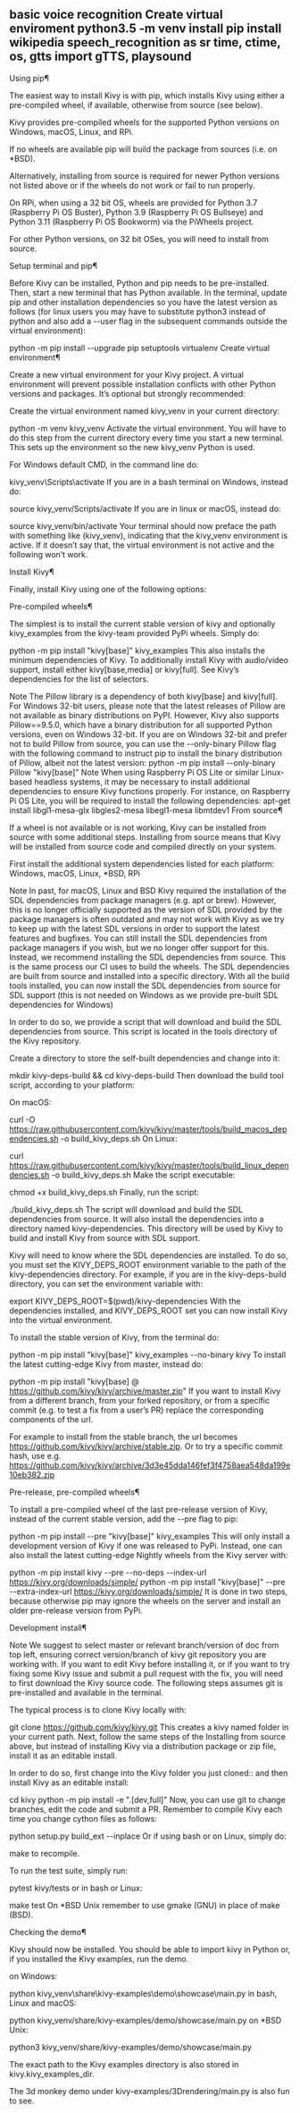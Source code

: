 basic voice recognition
Create virtual enviroment python3.5 -m venv <your env name>
install pip install wikipedia speech_recognition as sr
time, ctime, os, gtts import gTTS, playsound
-------------------------------------------------------------------
Using pip¶

The easiest way to install Kivy is with pip, which installs Kivy using either a pre-compiled wheel, if available, otherwise from source (see below).

Kivy provides pre-compiled wheels for the supported Python versions on Windows, macOS, Linux, and RPi.

If no wheels are available pip will build the package from sources (i.e. on *BSD).

Alternatively, installing from source is required for newer Python versions not listed above or if the wheels do not work or fail to run properly.

On RPi, when using a 32 bit OS, wheels are provided for Python 3.7 (Raspberry Pi OS Buster), Python 3.9 (Raspberry Pi OS Bullseye) and Python 3.11 (Raspberry Pi OS Bookworm) via the PiWheels project.

For other Python versions, on 32 bit OSes, you will need to install from source.

Setup terminal and pip¶

Before Kivy can be installed, Python and pip needs to be pre-installed. Then, start a new terminal that has Python available. In the terminal, update pip and other installation dependencies so you have the latest version as follows (for linux users you may have to substitute python3 instead of python and also add a --user flag in the subsequent commands outside the virtual environment):

python -m pip install --upgrade pip setuptools virtualenv
Create virtual environment¶

Create a new virtual environment for your Kivy project. A virtual environment will prevent possible installation conflicts with other Python versions and packages. It’s optional but strongly recommended:

Create the virtual environment named kivy_venv in your current directory:

python -m venv kivy_venv
Activate the virtual environment. You will have to do this step from the current directory every time you start a new terminal. This sets up the environment so the new kivy_venv Python is used.

For Windows default CMD, in the command line do:

kivy_venv\Scripts\activate
If you are in a bash terminal on Windows, instead do:

source kivy_venv/Scripts/activate
If you are in linux or macOS, instead do:

source kivy_venv/bin/activate
Your terminal should now preface the path with something like (kivy_venv), indicating that the kivy_venv environment is active. If it doesn’t say that, the virtual environment is not active and the following won’t work.

Install Kivy¶

Finally, install Kivy using one of the following options:

Pre-compiled wheels¶

The simplest is to install the current stable version of kivy and optionally kivy_examples from the kivy-team provided PyPi wheels. Simply do:

python -m pip install "kivy[base]" kivy_examples
This also installs the minimum dependencies of Kivy. To additionally install Kivy with audio/video support, install either kivy[base,media] or kivy[full]. See Kivy’s dependencies for the list of selectors.

Note
The Pillow library is a dependency of both kivy[base] and kivy[full].
For Windows 32-bit users, please note that the latest releases of Pillow are not available as binary distributions on PyPI. However, Kivy also supports Pillow==9.5.0, which have a binary distribution for all supported Python versions, even on Windows 32-bit.
If you are on Windows 32-bit and prefer not to build Pillow from source, you can use the --only-binary Pillow flag with the following command to instruct pip to install the binary distribution of Pillow, albeit not the latest version:
python -m pip install --only-binary Pillow "kivy[base]"
Note
When using Raspberry Pi OS Lite or similar Linux-based headless systems, it may be necessary to install additional dependencies to ensure Kivy functions properly.
For instance, on Raspberry Pi OS Lite, you will be required to install the following dependencies:
apt-get install libgl1-mesa-glx libgles2-mesa libegl1-mesa libmtdev1
From source¶

If a wheel is not available or is not working, Kivy can be installed from source with some additional steps. Installing from source means that Kivy will be installed from source code and compiled directly on your system.

First install the additional system dependencies listed for each platform: Windows, macOS, Linux, *BSD, RPi

Note
In past, for macOS, Linux and BSD Kivy required the installation of the SDL dependencies from package managers (e.g. apt or brew). However, this is no longer officially supported as the version of SDL provided by the package managers is often outdated and may not work with Kivy as we try to keep up with the latest SDL versions in order to support the latest features and bugfixes.
You can still install the SDL dependencies from package managers if you wish, but we no longer offer support for this.
Instead, we recommend installing the SDL dependencies from source. This is the same process our CI uses to build the wheels. The SDL dependencies are built from source and installed into a specific directory.
With all the build tools installed, you can now install the SDL dependencies from source for SDL support (this is not needed on Windows as we provide pre-built SDL dependencies for Windows)

In order to do so, we provide a script that will download and build the SDL dependencies from source. This script is located in the tools directory of the Kivy repository.

Create a directory to store the self-built dependencies and change into it:

mkdir kivy-deps-build && cd kivy-deps-build
Then download the build tool script, according to your platform:

On macOS:

curl -O https://raw.githubusercontent.com/kivy/kivy/master/tools/build_macos_dependencies.sh -o build_kivy_deps.sh
On Linux:

curl https://raw.githubusercontent.com/kivy/kivy/master/tools/build_linux_dependencies.sh -o build_kivy_deps.sh
Make the script executable:

chmod +x build_kivy_deps.sh
Finally, run the script:

./build_kivy_deps.sh
The script will download and build the SDL dependencies from source. It will also install the dependencies into a directory named kivy-dependencies. This directory will be used by Kivy to build and install Kivy from source with SDL support.

Kivy will need to know where the SDL dependencies are installed. To do so, you must set the KIVY_DEPS_ROOT environment variable to the path of the kivy-dependencies directory. For example, if you are in the kivy-deps-build directory, you can set the environment variable with:

export KIVY_DEPS_ROOT=$(pwd)/kivy-dependencies
With the dependencies installed, and KIVY_DEPS_ROOT set you can now install Kivy into the virtual environment.

To install the stable version of Kivy, from the terminal do:

python -m pip install "kivy[base]" kivy_examples --no-binary kivy
To install the latest cutting-edge Kivy from master, instead do:

python -m pip install "kivy[base] @ https://github.com/kivy/kivy/archive/master.zip"
If you want to install Kivy from a different branch, from your forked repository, or from a specific commit (e.g. to test a fix from a user’s PR) replace the corresponding components of the url.

For example to install from the stable branch, the url becomes https://github.com/kivy/kivy/archive/stable.zip. Or to try a specific commit hash, use e.g. https://github.com/kivy/kivy/archive/3d3e45dda146fef3f4758aea548da199e10eb382.zip

Pre-release, pre-compiled wheels¶

To install a pre-compiled wheel of the last pre-release version of Kivy, instead of the current stable version, add the --pre flag to pip:

python -m pip install --pre "kivy[base]" kivy_examples
This will only install a development version of Kivy if one was released to PyPi. Instead, one can also install the latest cutting-edge Nightly wheels from the Kivy server with:

python -m pip install kivy --pre --no-deps --index-url  https://kivy.org/downloads/simple/
python -m pip install "kivy[base]" --pre --extra-index-url https://kivy.org/downloads/simple/
It is done in two steps, because otherwise pip may ignore the wheels on the server and install an older pre-release version from PyPi.

Development install¶

Note
We suggest to select master or relevant branch/version of doc from top left, ensuring correct version/branch of kivy git repository you are working with.
If you want to edit Kivy before installing it, or if you want to try fixing some Kivy issue and submit a pull request with the fix, you will need to first download the Kivy source code. The following steps assumes git is pre-installed and available in the terminal.

The typical process is to clone Kivy locally with:

git clone https://github.com/kivy/kivy.git
This creates a kivy named folder in your current path. Next, follow the same steps of the Installing from source above, but instead of installing Kivy via a distribution package or zip file, install it as an editable install.

In order to do so, first change into the Kivy folder you just cloned:: and then install Kivy as an editable install:

cd kivy
python -m pip install -e ".[dev,full]"
Now, you can use git to change branches, edit the code and submit a PR. Remember to compile Kivy each time you change cython files as follows:

python setup.py build_ext --inplace
Or if using bash or on Linux, simply do:

make
to recompile.

To run the test suite, simply run:

pytest kivy/tests
or in bash or Linux:

make test
On *BSD Unix remember to use gmake (GNU) in place of make (BSD).

Checking the demo¶

Kivy should now be installed. You should be able to import kivy in Python or, if you installed the Kivy examples, run the demo.

on Windows:

python kivy_venv\share\kivy-examples\demo\showcase\main.py
in bash, Linux and macOS:

python kivy_venv/share/kivy-examples/demo/showcase/main.py
on *BSD Unix:

python3 kivy_venv/share/kivy-examples/demo/showcase/main.py

The exact path to the Kivy examples directory is also stored in kivy.kivy_examples_dir.

The 3d monkey demo under kivy-examples/3Drendering/main.py is also fun to see.
